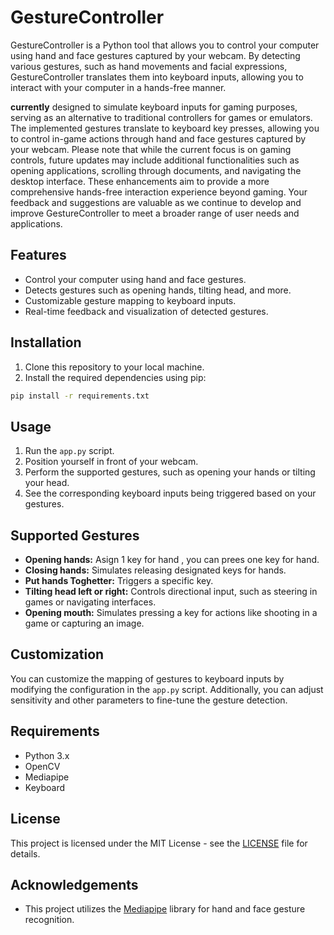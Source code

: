 # GestureController

GestureController is a Python tool that allows you to control your computer using hand and face gestures captured by your webcam. By detecting various gestures, such as hand movements and facial expressions, GestureController translates them into keyboard inputs, allowing you to interact with your computer in a hands-free manner.

**currently** designed to simulate keyboard inputs for gaming purposes, serving as an alternative to traditional controllers for games or emulators. The implemented gestures translate to keyboard key presses, allowing you to control in-game actions through hand and face gestures captured by your webcam.
Please note that while the current focus is on gaming controls, future updates may include additional functionalities such as opening applications, scrolling through documents, and navigating the desktop interface. These enhancements aim to provide a more comprehensive hands-free interaction experience beyond gaming.
Your feedback and suggestions are valuable as we continue to develop and improve GestureController to meet a broader range of user needs and applications.

## Features
- Control your computer using hand and face gestures.
- Detects gestures such as opening hands, tilting head, and more.
- Customizable gesture mapping to keyboard inputs.
- Real-time feedback and visualization of detected gestures.

## Installation
1. Clone this repository to your local machine.
2. Install the required dependencies using pip:
```bash
pip install -r requirements.txt
```

## Usage
1. Run the `app.py` script.
2. Position yourself in front of your webcam.
3. Perform the supported gestures, such as opening your hands or tilting your head.
4. See the corresponding keyboard inputs being triggered based on your gestures.


## Supported Gestures
- **Opening hands:** Asign 1 key for hand , you can prees one key for hand.
- **Closing hands:** Simulates releasing designated keys for hands.
- **Put hands Toghetter:** Triggers a specific key.
- **Tilting head left or right:** Controls directional input, such as steering in games or navigating interfaces.
- **Opening mouth:** Simulates pressing a key for actions like shooting in a game or capturing an image.


## Customization
You can customize the mapping of gestures to keyboard inputs by modifying the configuration in the `app.py` script. Additionally, you can adjust sensitivity and other parameters to fine-tune the gesture detection.

## Requirements
- Python 3.x
- OpenCV
- Mediapipe
- Keyboard

## License
This project is licensed under the MIT License - see the [LICENSE](LICENSE) file for details.

## Acknowledgements
- This project utilizes the [Mediapipe](https://google.github.io/mediapipe/) library for hand and face gesture recognition.
